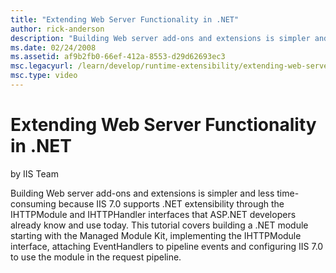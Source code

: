 ```yaml
---
title: "Extending Web Server Functionality in .NET"
author: rick-anderson
description: "Building Web server add-ons and extensions is simpler and less time-consuming because IIS 7.0 supports .NET extensibility through the IHTTPModule and IHTTPHa..."
ms.date: 02/24/2008
ms.assetid: af9b2fb0-66ef-412a-8553-d29d62693ec3
msc.legacyurl: /learn/develop/runtime-extensibility/extending-web-server-functionality-in-net
msc.type: video
---
```

# Extending Web Server Functionality in .NET

by IIS Team

Building Web server add-ons and extensions is simpler and less time-consuming because IIS 7.0 supports .NET extensibility through the IHTTPModule and IHTTPHandler interfaces that ASP.NET developers already know and use today. This tutorial covers building a .NET module starting with the Managed Module Kit, implementing the IHTTPModule interface, attaching EventHandlers to pipeline events and configuring IIS 7.0 to use the module in the request pipeline.
